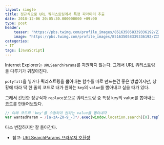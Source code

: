 ```yaml
---
layout: single
title: 정규식으로 URL 쿼리스트링에서 특정 파라미터 추출
date: 2018-12-06 20:05:30.000000000 +09:00
type: post
header:
    teaser: "https://pbs.twimg.com/profile_images/851635058339336192/ZI5FHI72_400x400.jpg"
    image: "https://pbs.twimg.com/profile_images/851635058339336192/ZI5FHI72_400x400.jpg"
categories:
- IT
tags: [JavaScript]
---
```


Internet Explorer는 `URLSearchParams`를 지원하지 않는다. 그래서 URL 쿼리스트링을 다루기가 귀찮아진다.

`polyfill`을 넣거나 쿼리스트링을 뽑아내는 함수를 따로 만드는건 좋은 방법이지만, 상황에 따라 딱 한 줄의 코드로 내가 원하는 `key`의 `value`를 뽑아내고 싶을 때가 있다.

그래서 간단한 정규식과 `replace`문으로 쿼리스트링 중 특정 key의 value를 뽑아내는 코드를 만들어보았다.

```javascript
// 아래 코드의 'key'를 수정하여 원하는 value를 뽑아내자
var wantedParam = /[a-zA-Z0-9_-]*/.exec(window.location.search)[0].replace("&key=", "").replace("key=", "");
```

다소 번잡하지만 잘 돌아간다.

* 참고: [URLSearchParams 브라우저 호환성](https://developer.mozilla.org/ko/docs/Web/API/URLSearchParams#%EB%B8%8C%EB%9D%BC%EC%9A%B0%EC%A0%80_%ED%98%B8%ED%99%98%EC%84%B1)
